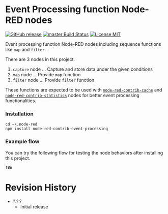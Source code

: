 Event Processing function Node-RED nodes
===

[![GitHub release](https://img.shields.io/github/release/CANDY-LINE/node-red-contrib-event-processing.svg)](https://github.com/CANDY-LINE/node-red-contrib-event-processing/releases/latest)
[![master Build Status](https://travis-ci.org/CANDY-LINE/node-red-contrib-event-processing.svg?branch=master)](https://travis-ci.org/CANDY-LINE/node-red-contrib-event-processing/)
[![License MIT](https://img.shields.io/github/license/CANDY-LINE/node-red-contrib-event-processing.svg)](http://opensource.org/licenses/MIT)

Event processing function Node-RED nodes including sequence functions like `map` and `filter`.

There are 3 nodes in this project.

1. `capture` node ... Capture and store data under the given conditions
1. `map` node ... Provide `map` function
1. `filter` node ... Provide `filter` function

These functions are expected to be used with [`node-red-contrib-cache`](https://www.npmjs.com/package/node-red-contrib-cache) and [`node-red-contrib-statistics`](https://www.npmjs.com/package/node-red-contrib-statistics) nodes for better event processing functionalities.

### Installation

```
cd ~\.node-red
npm install node-red-contrib-event-processing
```

### Example flow

You can try the following flow for testing the node behaviors after installing this project.

```
TBW
```

# Revision History
* ?.?.?
    - Initial release
